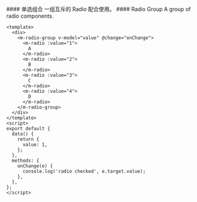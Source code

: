 <cn>
#### 单选组合
一组互斥的 Radio 配合使用。
</cn>

<us>
#### Radio Group
A group of radio components.
</us>

```vue
<template>
  <div>
    <m-radio-group v-model="value" @change="onChange">
      <m-radio :value="1">
        A
      </m-radio>
      <m-radio :value="2">
        B
      </m-radio>
      <m-radio :value="3">
        C
      </m-radio>
      <m-radio :value="4">
        D
      </m-radio>
    </m-radio-group>
  </div>
</template>
<script>
export default {
  data() {
    return {
      value: 1,
    };
  },
  methods: {
    onChange(e) {
      console.log('radio checked', e.target.value);
    },
  },
};
</script>
```
